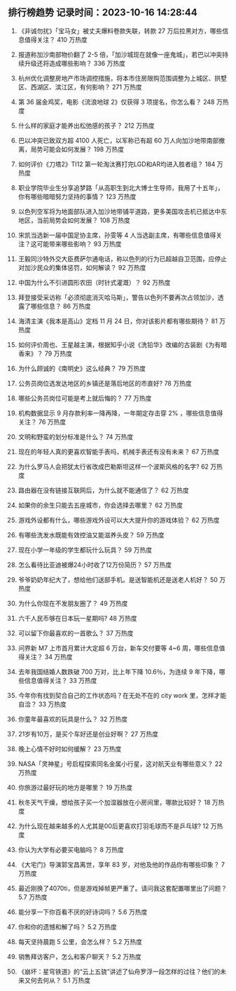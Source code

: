 
## 排行榜趋势 记录时间：2023-10-16 14:28:44
  
  1. 《非诚勿扰》「宝马女」被丈夫爆料卷款失联，转款 27 万后拉黑对方，哪些信息值得关注？ 410 万热度
    
  2. 报道称加沙南部物价翻了 2-5 倍，「加沙城现在就像一座鬼城」，若巴以冲突持续升级还将造成哪些影响？ 336 万热度
    
  3. 杭州优化调整房地产市场调控措施，将本市住房限购范围调整为上城区、拱墅区、西湖区、滨江区，有何影响？ 271 万热度
    
  4. 第 36 届金鸡奖，电影《流浪地球 2》仅获得 3 项提名，你怎么看？ 248 万热度
    
  5. 什么样的家庭才能养出松弛感的孩子？ 212 万热度
    
  6. 巴以冲突已致双方超 4100 人死亡，以军称已有超 60 万人向加沙地带南部撤离，局势可能会如何发展？ 198 万热度
    
  7. 如何评价《刀塔2》TI12 第一轮淘汰赛打完LGD和AR均进入胜者组？ 184 万热度
    
  8. 职业学院毕业生分享追梦路「从高职生到北大博士生导师，我用了十五年」，你有哪些暗暗努力坚持的事情？ 123 万热度
    
  9. 以色列空军将为地面部队进入加沙地带铺平道路，更多美国攻击机已抵达中东地区，当前局势会如何发展？ 108 万热度
    
  10. 宋凯当选新一届中国足协主席，孙雯等 4 人当选副主席，有哪些信息值得关注？这可能带来哪些影响？ 93 万热度
    
  11. 王毅同沙特外交大臣费萨尔通电话，称以色列的行为已超越自卫范围，应停止对加沙民众的集体惩罚，如何解读？ 92 万热度
    
  12. 中国为什么不引进圆形农田（时针式灌溉）？ 92 万热度
    
  13. 拜登接受采访称「必须彻底消灭哈马斯」，警告以色列不要再次占领加沙，透露了哪些信息？ 86 万热度
    
  14. 海清主演《我本是高山》定档 11 月 24 日，你对该影片都有哪些期待？ 81 万热度
    
  15. 如何评价周也、王星越主演，根据知乎小说《洗铅华》改编的古装剧《为有暗香来》？ 79 万热度
    
  16. 为什么顾诚的《南明史》这么经典？ 79 万热度
    
  17. 公务员岗位选发达地区的乡镇还是落后地区的市直好? 78 万热度
    
  18. 哪些公务员岗位可能是考上就后悔的？ 77 万热度
    
  19. 机构数据显示 9 月存款利率一降再降，一年期定存击穿 2% ，哪些信息值得关注？ 76 万热度
    
  20. 文明和野蛮的划分标准是什么？ 74 万热度
    
  21. 现在的年轻人真的更喜欢智能手表吗，机械手表还有没有未来？ 67 万热度
    
  22. 为什么罗马人会把犹太行省改成巴勒斯坦这样一个波斯风格的名字? 62 万热度
    
  23. 路由器在没有链接互联网后，为什么就不能通信了？ 62 万热度
    
  24. 如果你的余生只能去五座城市，你会选择去哪里？ 62 万热度
    
  25. 游戏外设都有什么，哪些游戏外设可以大大提升你的游戏体验？ 62 万热度
    
  26. 有哪些洗发水既能有效控油又能滋养头皮？ 59 万热度
    
  27. 现在小学一年级的学生都玩什么玩具？ 59 万热度
    
  28. 怎么看待比亚迪被爆24小时收了12万份简历？ 57 万热度
    
  29. 爷爷奶奶年纪大了，想给他们送部手机。是送智能机还是送老人机好？ 50 万热度
    
  30. 为什么你现在不发朋友圈了？ 49 万热度
    
  31. 六千人民币够在日本玩一星期吗? 48 万热度
    
  32. 可以留下你最喜欢的一首歌么？ 37 万热度
    
  33. 问界新 M7 上市首月累计大定超 6 万台，新车交付要等 4~6 周，哪些信息值得关注？ 34 万热度
    
  34. 去年我国结婚人数跌破 700 万对，比上年下降 10.6％，为连续 9 年下降，哪些信息值得关注？ 33 万热度
    
  35. 今年你有找到契合自己的工作状态吗？在无处不在的 city work 里，怎样才能自洽？ 33 万热度
    
  36. 你童年最喜欢的玩具是什么？ 32 万热度
    
  37. 21岁有10万，是买个车好还是创业好啊？ 27 万热度
    
  38. 晚上心情不好时如何缓解？ 23 万热度
    
  39. NASA「灵神星」号启程探索同名金属小行星，这对航天业有哪些意义？ 22 万热度
    
  40. 你旅游过最好玩的地方是哪里？ 19 万热度
    
  41. 秋冬天气干燥，想给孩子买一个加湿器放在小房间里，哪款比较好？ 18 万热度
    
  42. 为什么现在越来越多的人尤其是00后更喜欢打羽毛球而不是乒乓球? 12 万热度
    
  43. 你认为大学有必要买电脑吗？ 8 万热度
    
  44. 《大宅门》导演郭宝昌离世，享年 83 岁，对他及他的作品你有哪些印象？ 7 万热度
    
  45. 最近刚换了4070ti，但是游戏掉帧更严重了。请问我这套配置哪里出了问题？ 5.7 万热度
    
  46. 能分享一下你百看不厌的好诗词吗？ 5.6 万热度
    
  47. 你和你的遗憾和解了吗？ 5.2 万热度
    
  48. 每天坚持晨跑 5 公里，会怎么样？ 5.2 万热度
    
  49. 销售拜访客户，怎么和客户聊天？ 5.2 万热度
    
  50. 《崩坏：星穹铁道》的“云上五骁”讲述了仙舟罗浮一段怎样的过往？他们的未来又何去何从？ 5.1 万热度
    